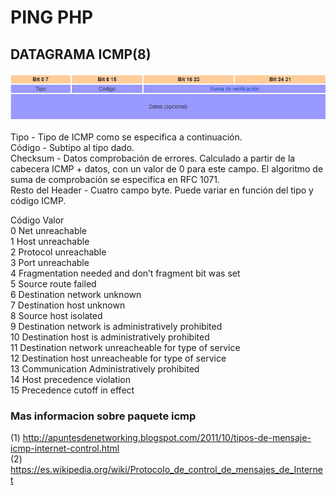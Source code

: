 # PING PHP

## DATAGRAMA ICMP(8)
![datagramaICMP](img/datagrama1.PNG)

Tipo - Tipo de ICMP como se especifica a continuación.<br>
Código - Subtipo al tipo dado.<br>
Checksum - Datos comprobación de errores. Calculado a partir de la cabecera ICMP + datos, con un valor de 0 para este campo. El algoritmo de suma de comprobación se especifica en RFC 1071.<br>
Resto del Header - Cuatro campo byte. Puede variar en función del tipo y código ICMP.<br>


Código Valor <br>
0 Net unreachable<br>
1 Host unreachable<br>
2 Protocol unreachable<br>
3 Port unreachable<br>
4 Fragmentation needed and don’t fragment bit was set<br>
5 Source route failed<br>
6 Destination network unknown<br>
7 Destination host unknown<br>
8 Source host isolated<br>
9 Destination network is administratively prohibited<br>
10 Destination host is administratively prohibited<br>
11 Destination network unreacheable for type of service<br>
12 Destination host unreacheable for type of service<br>
13 Communication Administratively prohibited<br>
14 Host precedence violation<br>
15 Precedence cutoff in effect<br>




### Mas informacion sobre paquete icmp
(1) http://apuntesdenetworking.blogspot.com/2011/10/tipos-de-mensaje-icmp-internet-control.html <br>
(2) https://es.wikipedia.org/wiki/Protocolo_de_control_de_mensajes_de_Internet
